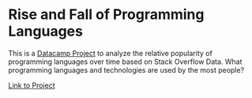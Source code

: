 
# Rise and Fall of Programming Languages
This is a [Datacamp Project](https://www.datacamp.com/projects/435) to analyze the relative popularity of programming languages over time based on Stack Overflow Data.
What programming languages and technologies are used by the most people? 

[Link to Project](https://github.com/emuhsina/programming_languages/blob/master/notebook.ipynb)
